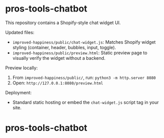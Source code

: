 # pros-tools-chatbot

This repository contains a Shopify-style chat widget UI.

Updated files:
- `improved-happiness/public/chat-widget.js`: Matches Shopify widget styling (container, header, bubbles, input, toggle).
- `improved-happiness/public/preview.html`: Static preview page to visually verify the widget without a backend.

Preview locally:
1. From `improved-happiness/public/`, run: `python3 -m http.server 8080`
2. Open: `http://127.0.0.1:8080/preview.html`

Deployment:
- Standard static hosting or embed the `chat-widget.js` script tag in your site.
# pros-tools-chatbot

